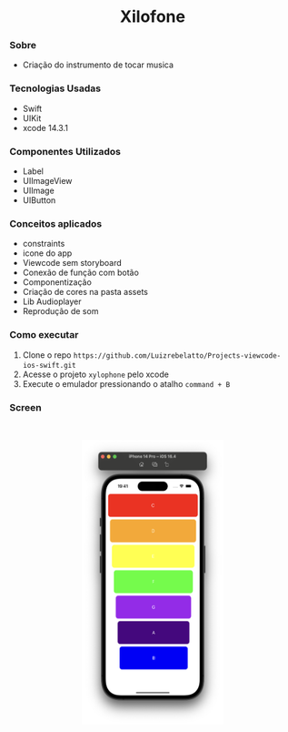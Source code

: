 <h1 align="center">Xilofone</h1>

### Sobre
- Criação do instrumento de tocar musica

### Tecnologias Usadas
- Swift
- UIKit
- xcode 14.3.1

### Componentes Utilizados
- Label
- UIImageView
- UIImage
- UIButton

### Conceitos aplicados
- constraints
- icone do app
- Viewcode sem storyboard
- Conexão de função com botão
- Componentização
- Criação de cores na pasta assets
- Lib Audioplayer
- Reprodução de som

### Como executar
1. Clone o repo `https://github.com/Luizrebelatto/Projects-viewcode-ios-swift.git`
2. Acesse o projeto `xylophone` pelo xcode
3. Execute o emulador pressionando o atalho `command + B`

### Screen
<br>    
<p align="center">
  <img src="../Documentation/xylophone.png" width="250" height="500">
</p>

